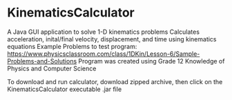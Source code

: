 # KinematicsCalculator
A Java GUI application to solve 1-D kinematics problems
Calculates acceleration, inital/final velocity, displacement, and time using kinematics equations 
Example Problems to test program: 
        https://www.physicsclassroom.com/class/1DKin/Lesson-6/Sample-Problems-and-Solutions
Program was created using Grade 12 Knowledge of Physics and Computer Science

To download and run calculator, download zipped archive, then click on the KinematicsCalculator executable .jar file
